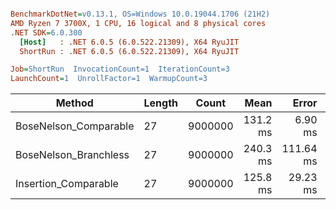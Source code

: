 ``` ini

BenchmarkDotNet=v0.13.1, OS=Windows 10.0.19044.1706 (21H2)
AMD Ryzen 7 3700X, 1 CPU, 16 logical and 8 physical cores
.NET SDK=6.0.300
  [Host]   : .NET 6.0.5 (6.0.522.21309), X64 RyuJIT
  ShortRun : .NET 6.0.5 (6.0.522.21309), X64 RyuJIT

Job=ShortRun  InvocationCount=1  IterationCount=3  
LaunchCount=1  UnrollFactor=1  WarmupCount=3  

```
|                Method | Length |   Count |     Mean |     Error |  StdDev |
|---------------------- |------- |-------- |---------:|----------:|--------:|
| BoseNelson_Comparable |     27 | 9000000 | 131.2 ms |   6.90 ms | 0.38 ms |
| BoseNelson_Branchless |     27 | 9000000 | 240.3 ms | 111.64 ms | 6.12 ms |
|  Insertion_Comparable |     27 | 9000000 | 125.8 ms |  29.23 ms | 1.60 ms |
